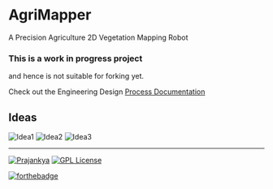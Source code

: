 # AgriMapper #
A Precision Agriculture 2D Vegetation Mapping Robot

### This is a work in progress project ###
and hence is not suitable for forking yet.

Check out the Engineering Design [Process Documentation](../../wiki/Documentation)

## Ideas ##
![Idea1](https://github.com/prajankya/Agribot/blob/master/documentation/ideas/1.jpg)
![Idea2](https://github.com/prajankya/Agribot/blob/master/documentation/ideas/TMO-5500trailer-2.jpg)
![Idea3](https://github.com/prajankya/Agribot/blob/master/documentation/ideas/s-l1000.jpg)

___
[![Prajankya](https://img.shields.io/badge/Developer_By-Prajankya-blue.svg)](https://github.com/prajankya) [![GPL License](https://img.shields.io/badge/Licensed_under-LGPL--v3-blue.svg)](https://github.com/prajankya/Agribot/blob/master/LICENSE) 

[![forthebadge](http://forthebadge.com/images/badges/powered-by-electricity.svg)](http://forthebadge.com)
